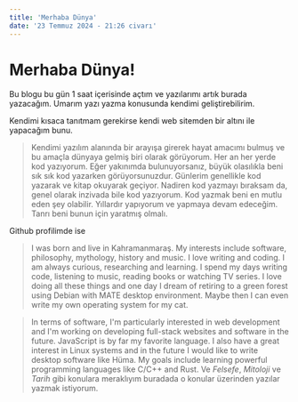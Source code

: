 ```yaml
---
title: 'Merhaba Dünya'
date: '23 Temmuz 2024 - 21:26 civarı'
---
```


# Merhaba Dünya!

Bu  blogu bu gün 1 saat içerisinde açtım ve yazılarımı artık burada yazacağım. Umarım yazı yazma konusunda kendimi geliştirebilirim. 

Kendimi kısaca tanıtmam gerekirse kendi web sitemden bir altını ile yapacağım bunu.

> Kendimi yazılım alanında bir arayışa girerek hayat amacımı bulmuş ve bu amaçla dünyaya gelmiş biri olarak görüyorum. Her an her yerde kod yazıyorum. Eğer yakınımda bulunuyorsanız, büyük olasılıkla beni sık sık kod yazarken görüyorsunuzdur. Günlerim genellikle kod yazarak ve kitap okuyarak geçiyor. Nadiren kod yazmayı bıraksam da, genel olarak inzivada bile kod yazıyorum. Kod yazmak beni en mutlu eden şey olabilir. Yıllardır yapıyorum ve yapmaya devam edeceğim. Tanrı beni bunun için yaratmış olmalı.

Github profilimde ise
> I was born and live in Kahramanmaraş. My interests include software, philosophy, mythology, history and music. I love writing and coding. I am always curious, researching and learning. I spend my days writing code, listening to music, reading books or watching TV series. I love doing all these things and one day I dream of retiring to a green forest using Debian with MATE desktop environment. Maybe then I can even write my own operating system for my cat.

>In terms of software, I'm particularly interested in web development and I'm working on developing full-stack websites and software in the future. JavaScript is by far my favorite language. I also have a great interest in Linux systems and in the future I would like to write desktop software like Hüma. My goals include learning powerful programming languages like C/C++ and Rust.
Ve *Felsefe*, *Mitoloji* ve *Tarih* gibi konulara meraklıyım buradada o konular üzerinden yazılar yazmak istiyorum.


